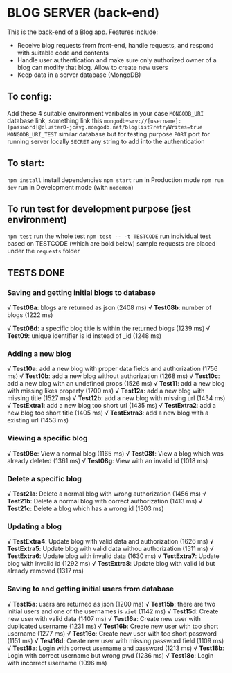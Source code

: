 # BLOG SERVER (back-end)
This is the back-end of a Blog app. Features include:
- Receive blog requests from front-end, handle requests, and respond with suitable code and contents
- Handle user authentication and make sure only authorized owner of a blog can modify that blog. Allow to create new users
- Keep data in a server database (MongoDB)

## To config:
Add these 4 suitable environment varibales in your case 
``MONGODB_URI`` database link, something link this `mongodb+srv://[username]:[password]@cluster0-jcavg.mongodb.net/bloglist?retryWrites=true`
``MONGODB_URI_TEST`` similar database but for testing purpose
``PORT`` port for running server locally
``SECRET`` any string to add into the authentication

## To start:
``npm install`` install dependencies
``npm start`` run in Production mode
``npm run dev`` run in Development mode (with `nodemon`)

## To run test for development purpose (jest environment)
``npm test`` run the whole test
``npm test -- -t TESTCODE`` run individual test based on TESTCODE (which are bold below)
sample requests are placed under the `requests` folder

## TESTS DONE
### Saving and getting initial blogs to database
  √ **Test08a**: blogs are returned as json (2408 ms)
  √ **Test08b**: number of blogs (1222 ms)
  <!-- (dropped) **Test08c**: the first blog is about React patterns (1166 ms) -->
  √ **Test08d**: a specific blog title is within the returned blogs (1239 ms)
  √ **Test09**: unique identifier is id instead of _id (1248 ms)
### Adding a new blog
  √ **Test10a**: add a new blog with proper data fields and authorization (1756 ms)
  √ **Test10b**: add a new blog without authorization (1268 ms)
  √ **Test10c**: add a new blog with an undefined props (1526 ms)
  √ **Test11**: add a new blog with missing likes property (1700 ms)
  √ **Test12a**: add a new blog with missing title (1527 ms)
  √ **Test12b**: add a new blog with missing url (1434 ms)
  √ **TestExtra1**: add a new blog too short url (1435 ms)
  √ **TestExtra2**: add a new blog too short title (1405 ms)
  √ **TestExtra3**: add a new blog with a existing url (1453 ms)
### Viewing a specific blog
  √ **Test08e**: View a normal blog (1165 ms)
  √ **Test08f**: View a blog which was already deleted (1361 ms)
  √ **Test08g**: View with an invalid id (1018 ms)
### Delete a specific blog
  √ **Test21a**: Delete a normal blog with wrong authorization (1456 ms)
  √ **Test21b**: Delete a normal blog with correct authorization (1413 ms)
  √ **Test21c**: Delete a blog which has a wrong id (1303 ms)
### Updating a blog
  √ **TestExtra4**: Update blog with valid data and authorization (1626 ms)
  √ **TestExtra5**: Update blog with valid data withou authorization (1511 ms)
  √ **TestExtra6**: Update blog with invalid data (1630 ms)
  √ **TestExtra7**: Update blog with invalid id (1292 ms)
  √ **TestExtra8**: Update blog with valid id but already removed (1317 ms)
### Saving to and getting initial users from database
  √ **Test15a**: users are returned as json (1200 ms)
  √ **Test15b**: there are two initial users and one of the usernames is `viet` (1142 ms)
  √ **Test15d**: Create new user with valid data (1407 ms)
  √ **Test16a**: Create new user with duplicated username (1231 ms)
  √ **Test16b**: Create new user with too short username (1277 ms)
  √ **Test16c**: Create new user with too short password (1151 ms)
  √ **Test16d**: Create new user with missing password field (1109 ms)
  √ **Test18a**: Login with correct username and password (1213 ms)
  √ **Test18b**: Login with correct username but wrong pwd (1236 ms)
  √ **Test18c**: Login with incorrect username (1096 ms)